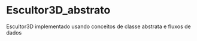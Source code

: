 # Escultor3D_abstrato
Escultor3D implementado usando conceitos de classe abstrata e fluxos de dados
